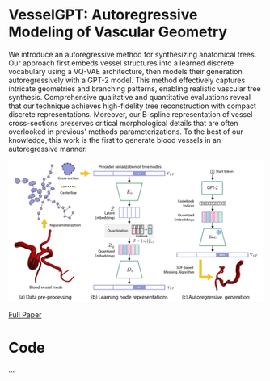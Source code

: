 # VesselGPT: Autoregressive Modeling of Vascular Geometry

We introduce an autoregressive method for synthesizing anatomical trees. Our approach first embeds vessel structures into a learned discrete vocabulary using a VQ-VAE architecture, then models their generation autoregressively with a GPT-2 model. This method effectively captures intricate geometries and branching patterns, enabling realistic vascular tree synthesis.
Comprehensive qualitative and quantitative evaluations reveal that our technique achieves high-fidelity tree reconstruction with compact discrete representations. Moreover, our B-spline representation of vessel cross-sections preserves critical morphological details that are often overlooked in previous' methods parameterizations. To the best of our knowledge, this work is the first to generate blood vessels in an autoregressive manner.

![teaser](Fig1.jpg)

[Full Paper](https://arxiv.org/pdf/2505.13318v1)


# Code 
...